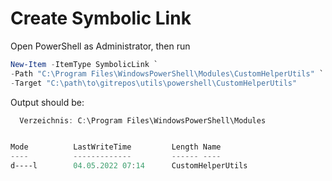 # Create Symbolic Link

Open PowerShell as Administrator, then run

```powershell
New-Item -ItemType SymbolicLink `
-Path "C:\Program Files\WindowsPowerShell\Modules\CustomHelperUtils" `
-Target "C:\path\to\gitrepos\utils\powershell\CustomHelperUtils"
```

Output should be:

```powershell
  Verzeichnis: C:\Program Files\WindowsPowerShell\Modules


Mode          LastWriteTime         Length Name
----          -------------         ------ ----
d----l        04.05.2022 07:14      CustomHelperUtils